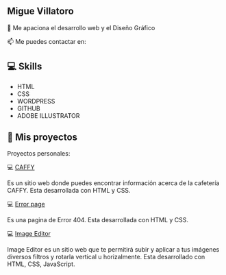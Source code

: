 ## Migue Villatoro 
👀 Me apaciona el desarrollo web y el Diseño Gráfico

<!---
🌱 Actualmente estoy aprendiendo JavaScript
--->
📫 Me puedes contactar en:

<!---
miguevillatoro/miguevillatoro is a ✨ special ✨ repository because its `README.md` (this file) appears on your GitHub profile.
You can click the Preview link to take a look at your changes.
--->

## 💻 Skills
- HTML
- CSS
- WORDPRESS
- GITHUB
- ADOBE ILLUSTRATOR

##  🚀 Mis proyectos
Proyectos personales:

💻 [CAFFY](https://miguevillatoro.github.io/caffy-project/)

Es un sitio web donde puedes encontrar información acerca de la cafetería CAFFY. Esta desarrollada con HTML y CSS.

💻 [Error page](https://miguevillatoro.github.io/error-page/)

Es una pagina de Error 404. Esta desarrollada con HTML y CSS.

💻 [Image Editor](https://miguevillatoro.github.io/image-editor/)

Image Editor es un sitio web que te permitirá subir y aplicar a tus imágenes diversos filtros y rotarla vertical u horizalmente. Esta desarrollado con HTML, CSS, JavaScript.


